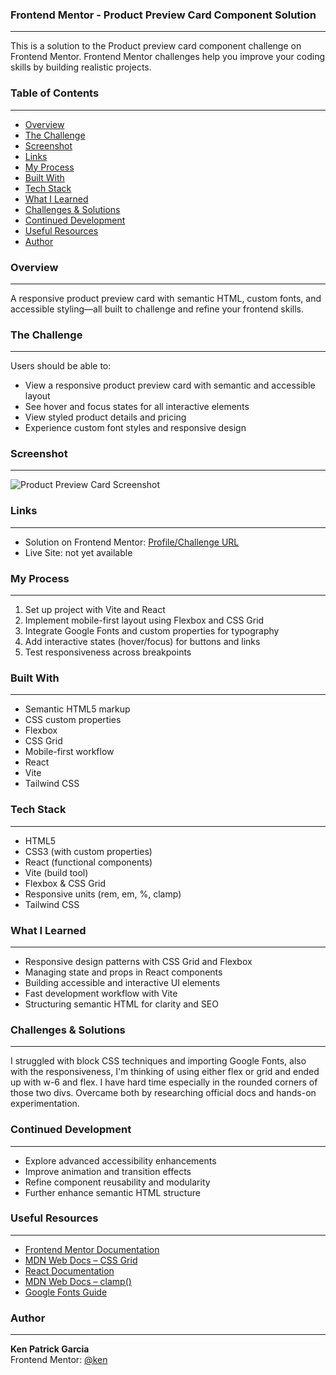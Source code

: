 ### Frontend Mentor - Product Preview Card Component Solution
---
This is a solution to the Product preview card component challenge on Frontend Mentor. Frontend Mentor challenges help you improve your coding skills by building realistic projects.

### Table of Contents
---
- [Overview](#overview)
- [The Challenge](#the-challenge)
- [Screenshot](#screenshot)
- [Links](#links)
- [My Process](#my-process)
- [Built With](#built-with)
- [Tech Stack](#tech-stack)
- [What I Learned](#what-i-learned)
- [Challenges & Solutions](#challenges--solutions)
- [Continued Development](#continued-development)
- [Useful Resources](#useful-resources)
- [Author](#author)

### Overview
---
A responsive product preview card with semantic HTML, custom fonts, and accessible styling—all built to challenge and refine your frontend skills.

### The Challenge
---
Users should be able to:
- View a responsive product preview card with semantic and accessible layout
- See hover and focus states for all interactive elements
- View styled product details and pricing
- Experience custom font styles and responsive design

### Screenshot
---
![Product Preview Card Screenshot](./path-to-screenshot.png)

### Links
---
- Solution on Frontend Mentor: [Profile/Challenge URL](https://www.frontendmentor.io)  
- Live Site: not yet available

### My Process
---
1. Set up project with Vite and React  
2. Implement mobile-first layout using Flexbox and CSS Grid  
3. Integrate Google Fonts and custom properties for typography  
4. Add interactive states (hover/focus) for buttons and links  
5. Test responsiveness across breakpoints

### Built With
---
- Semantic HTML5 markup  
- CSS custom properties  
- Flexbox  
- CSS Grid  
- Mobile-first workflow  
- React  
- Vite
- Tailwind CSS

### Tech Stack
---
- HTML5  
- CSS3 (with custom properties)  
- React (functional components)  
- Vite (build tool)  
- Flexbox & CSS Grid  
- Responsive units (rem, em, %, clamp)
- Tailwind CSS

### What I Learned
---
- Responsive design patterns with CSS Grid and Flexbox  
- Managing state and props in React components  
- Building accessible and interactive UI elements  
- Fast development workflow with Vite  
- Structuring semantic HTML for clarity and SEO

### Challenges & Solutions
---
I struggled with block CSS techniques and importing Google Fonts, also with the responsiveness, I'm thinking of using either flex or grid and ended up with w-6 and flex. I have hard time especially in the rounded corners of those two divs. Overcame both by researching official docs and hands-on experimentation.

### Continued Development
---
- Explore advanced accessibility enhancements  
- Improve animation and transition effects  
- Refine component reusability and modularity  
- Further enhance semantic HTML structure

### Useful Resources
---
- [Frontend Mentor Documentation](https://www.frontendmentor.io/docs)  
- [MDN Web Docs – CSS Grid](https://developer.mozilla.org/docs/Web/CSS/CSS_Grid_Layout)  
- [React Documentation](https://reactjs.org/docs/getting-started.html)  
- [MDN Web Docs – clamp()](https://developer.mozilla.org/docs/Web/CSS/clamp)  
- [Google Fonts Guide](https://fonts.google.com/knowledge)

### Author
---
**Ken Patrick Garcia**  
Frontend Mentor: [@ken](https://www.frontendmentor.io/profile/ken)
